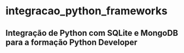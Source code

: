 # integracao_python_frameworks
## Integração de Python com SQLite e MongoDB para a formação Python Developer
